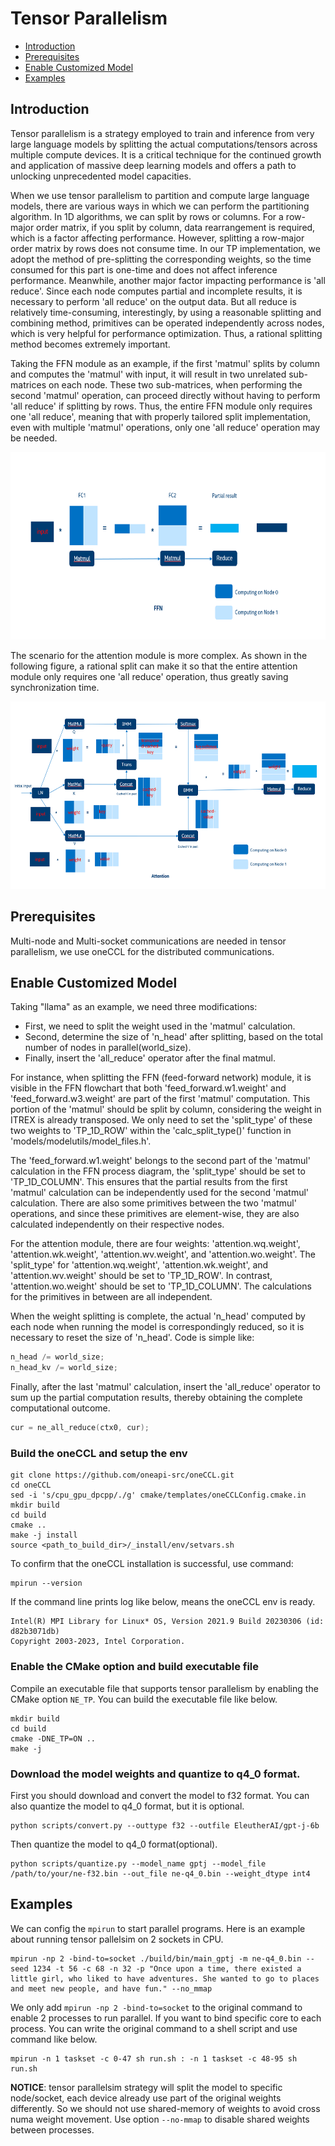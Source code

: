 
Tensor Parallelism
=======


- [Introduction](#introduction)
- [Prerequisites](#prerequisites)
- [Enable Customized Model](#enable-customized-model)
- [Examples](#examples)

## Introduction
Tensor parallelism is a strategy employed to train and inference from very large language models by splitting the actual computations/tensors across multiple compute devices. It is a critical technique for the continued growth and application of massive deep learning models and offers a path to unlocking unprecedented model capacities.

When we use tensor parallelism to partition and compute large language models, there are various ways in which we can perform the partitioning algorithm. In 1D algorithms, we can split by rows or columns. For a row-major order matrix, if you split by column, data rearrangement is required, which is a factor affecting performance. However, splitting a row-major order matrix by rows does not consume time. In our TP implementation, we adopt the method of pre-splitting the corresponding weights, so the time consumed for this part is one-time and does not affect inference performance. Meanwhile, another major factor impacting performance is 'all reduce'. Since each node computes partial and incomplete results, it is necessary to perform 'all reduce' on the output data. But all reduce is relatively time-consuming, interestingly, by using a reasonable splitting and combining method, primitives can be operated independently across nodes, which is very helpful for performance optimization. Thus, a rational splitting method becomes extremely important. 

Taking the FFN module as an example, if the first 'matmul' splits by column and computes the 'matmul' with input, it will result in two unrelated sub-matrices on each node. These two sub-matrices, when performing the second 'matmul' operation, can proceed directly without having to perform 'all reduce' if splitting by rows. Thus, the entire FFN module only requires one 'all reduce', meaning that with properly tailored split implementation, even with multiple 'matmul' operations, only one 'all reduce' operation may be needed. 

<img src="imgs/FFN.PNG" width=700 height=300 alt="FFN split">
<br>

The scenario for the attention module is more complex. As shown in the following figure, a rational split can make it so that the entire attention module only requires one 'all reduce' operation, thus greatly saving synchronization time.

<img src="imgs/Attention.PNG" width=700 height=300 alt="Attention split">
<br>

## Prerequisites
Multi-node and Multi-socket communications are needed in tensor parallelism, we use oneCCL for the distributed communications. 

## Enable Customized Model
Taking "llama" as an example, we need three modifications:

- First, we need to split the weight used in the 'matmul' calculation.
- Second, determine the size of 'n_head' after splitting, based on the total number of nodes in parallel(world_size).
- Finally, insert the 'all_reduce' operator after the final matmul.

For instance, when splitting the FFN (feed-forward network) module, it is visible in the FFN flowchart that both 'feed_forward.w1.weight' and 'feed_forward.w3.weight' are part of the first 'matmul' computation. This portion of the 'matmul' should be split by column, considering the weight in ITREX is already transposed. We only need to set the 'split_type' of these two weights to 'TP_1D_ROW' within the 'calc_split_type()' function in 'models/modelutils/model_files.h'. 

The 'feed_forward.w1.weight' belongs to the second part of the 'matmul' calculation in the FFN process diagram, the 'split_type' should be set to 'TP_1D_COLUMN'. This ensures that the partial results from the first 'matmul' calculation can be independently used for the second 'matmul' calculation. There are also some primitives between the two 'matmul' operations, and since these primitives are element-wise, they are also calculated independently on their respective nodes.

For the attention module, there are four weights: 'attention.wq.weight', 'attention.wk.weight', 'attention.wv.weight', and 'attention.wo.weight'. The 'split_type' for 'attention.wq.weight', 'attention.wk.weight', and 'attention.wv.weight' should be set to 'TP_1D_ROW'. In contrast, 'attention.wo.weight' should be set to 'TP_1D_COLUMN'. The calculations for the primitives in between are all independent.

When the weight splitting is complete, the actual 'n_head' computed by each node when running the model is correspondingly reduced, so it is necessary to reset the size of 'n_head'. Code is simple like:

```C++
n_head /= world_size;
n_head_kv /= world_size;
```

Finally, after the last 'matmul' calculation, insert the 'all_reduce' operator to sum up the partial computation results, thereby obtaining the complete computational outcome.
```C++
cur = ne_all_reduce(ctx0, cur);
```

### Build the oneCCL and setup the env


```shell
git clone https://github.com/oneapi-src/oneCCL.git
cd oneCCL
sed -i 's/cpu_gpu_dpcpp/./g' cmake/templates/oneCCLConfig.cmake.in
mkdir build
cd build
cmake ..
make -j install
source <path_to_build_dir>/_install/env/setvars.sh
```
To confirm that the oneCCL installation is successful, use command:

```shell
mpirun --version

```
If the command line prints log like below, means the oneCCL env is ready.
```
Intel(R) MPI Library for Linux* OS, Version 2021.9 Build 20230306 (id: d82b3071db)
Copyright 2003-2023, Intel Corporation.

```
### Enable the CMake option and build executable file
Compile an executable file that supports tensor parallelism by enabling the CMake option `NE_TP`. You can build the executable file like below.

```shell
mkdir build
cd build
cmake -DNE_TP=ON .. 
make -j

```

### Download the model weights and quantize to q4_0 format.
First you should download and convert the model to f32 format. You can also quantize the model to q4_0 format, but it is optional.

```shell
python scripts/convert.py --outtype f32 --outfile EleutherAI/gpt-j-6b
```
Then quantize the model to q4_0 format(optional).

```shell
python scripts/quantize.py --model_name gptj --model_file /path/to/your/ne-f32.bin --out_file ne-q4_0.bin --weight_dtype int4
```

## Examples

We can config the `mpirun` to start parallel programs. Here is an example about running tensor pallelsim on 2 sockets in CPU.
```shell
mpirun -np 2 -bind-to=socket ./build/bin/main_gptj -m ne-q4_0.bin --seed 1234 -t 56 -c 68 -n 32 -p "Once upon a time, there existed a little girl, who liked to have adventures. She wanted to go to places and meet new people, and have fun." --no_mmap
```
We only add `mpirun -np 2 -bind-to=socket` to the original command to enable 2 processes to run parallel. If you want to bind specific core to each process. You can write the original command to a shell script and use command like below.

```shell
mpirun -n 1 taskset -c 0-47 sh run.sh : -n 1 taskset -c 48-95 sh run.sh

```
**NOTICE**: tensor parallelsim strategy will split the model to specific node/socket, each device already use part of the original weights differently. So we should not use shared-memory of weights to avoid cross numa weight movement. Use option `--no-mmap` to disable shared weights between processes.

